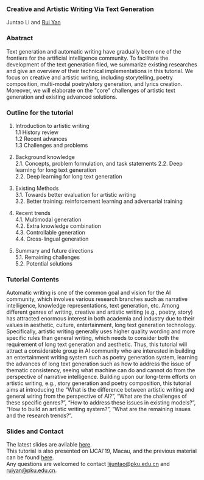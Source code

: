 ### Creative and Artistic Writing Via Text Generation
Juntao Li and [Rui Yan](http://ruiyan.me/)


### Abatract 
Text generation and automatic writing have gradually been one of the frontiers for the artificial intelligence community. To facilitate the development of the text generation filed, we summarize existing researches and give an overview of their technical implementations in this tutorial. We focus on creative and artistic writing, including storytelling, poetry composition, multi-modal poetry/story generation, and lyrics creation. Moreover, we will elaborate on the "core" challenges of artistic text generation and existing advanced solutions.

### Outline for the tutorial
1. Introduction to artistic writing<br>
    1.1 History review<br>
    1.2 Recent advances<br>
    1.3 Challenges and problems<br>

2. Background knowledge<br>
    2.1. Concepts, problem formulation, and task statements 2.2. Deep learning for long text generation<br>
    2.2. Deep learning for long text generation<br>
    
3. Existing Methods<br>
    3.1. Towards better evaluation for artistic writing<br>
    3.2. Better training: reinforcement learning and adversarial training<br>

4. Recent trends<br>
    4.1. Multimodal generation<br>
    4.2. Extra knowledge combination<br>
    4.3. Controllable generation<br>
    4.4. Cross-lingual generation<br>

5. Summary and future directions<br>
    5.1. Remaining challenges<br>
    5.2. Potential solutions<br>


### Tutorial Contents
Automatic writing is one of the common goal and vision for the AI community, which involves various research branches such as narrative intelligence, knowledge representations, text generation, etc. Among different genres of writing, creative and artistic writing (e.g., poetry, story) has attracted enormous interest in both academia and industry due to their values in aesthetic, culture, entertainment, long text generation technology. Specifically, artistic writing generally uses higher quality wording and more specific rules than general writing, which needs to consider both the requirement of long text generation and aesthetic. Thus, this tutorial will attract a considerable group in AI community who are interested in building an entertainment writing system such as poetry generation system, learning the advances of long text generation such as how to address the issue of thematic consistency, seeing what machine can do and cannot do from the perspective of narrative intelligence.
Building upon our long-term efforts on artistic writing, e.g., story generation and poetry composition, this tutorial aims at introducing the “What is the difference between artistic writing and general wiring from the perspective of AI?”, “What are the challenges of these specific genres?”, “How to address these issues in existing models?”, “How to build an artistic writing system?”, “What are the remaining issues and the research trends?”.


### Slides and Contact
The latest slides are avilable [here]().<br>
This tutorial is also presented on IJCAI'19, Macau, and the previous material can be found [here](https://lijuntaopku.github.io/ijcai2019tutorial/).<br>
Any questions are welcomed to contact <lijuntao@pku.edu.cn> and <ruiyan@pku.edu.cn>.
